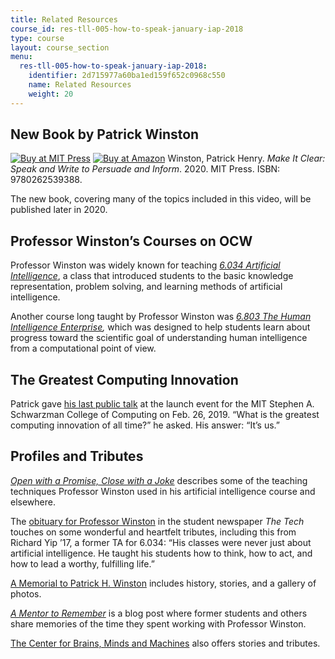```yaml
---
title: Related Resources
course_id: res-tll-005-how-to-speak-january-iap-2018
type: course
layout: course_section
menu:
  res-tll-005-how-to-speak-january-iap-2018:
    identifier: 2d715977a60ba1ed159f652c0968c550
    name: Related Resources
    weight: 20
---
```

New Book by Patrick Winston
---------------------------

[![Buy at MIT Press](/images/mp_logo.gif)](https://mitpress.mit.edu/9780262539388) [![Buy at Amazon](/images/a_logo_17.gif)](http://www.amazon.com/exec/obidos/ASIN/0262539381/ref=nosim/mitopencourse-20) Winston, Patrick Henry. _Make It Clear: Speak and Write to Persuade and Inform_. 2020. MIT Press. ISBN: 9780262539388.

The new book, covering many of the topics included in this video, will be published later in 2020.

Professor Winston’s Courses on OCW
----------------------------------

Professor Winston was widely known for teaching _[6.034 Artificial Intelligence](/courses/6-034-artificial-intelligence-fall-2010)_, a class that introduced students to the basic knowledge representation, problem solving, and learning methods of artificial intelligence.

Another course long taught by Professor Winston was _[6.803 The Human Intelligence Enterprise](./resolveuid/8a095d0d68d7a24a5ea4c7d6aa5687d4),_ which was designed to help students learn about progress toward the scientific goal of understanding human intelligence from a computational point of view.

The Greatest Computing Innovation
---------------------------------

Patrick gave [his last public talk](https://youtu.be/vCyZUiBr_ds?t=1929) at the launch event for the MIT Stephen A. Schwarzman College of Computing on Feb. 26, 2019. “What is the greatest computing innovation of all time?” he asked. His answer: “It’s us.”

Profiles and Tributes
---------------------

_[Open with a Promise, Close with a Joke](https://mitopencourseware.wordpress.com/2016/07/19/open-with-a-promise-close-with-a-joke/)_ describes some of the teaching techniques Professor Winston used in his artificial intelligence course and elsewhere.

The [obituary for Professor Winston](http://thetech.com/2019/07/23/professor-patrick-winston-obit) in the student newspaper _The Tech_ touches on some wonderful and heartfelt tributes, including this from Richard Yip ’17, a former TA for 6.034: “His classes were never just about artificial intelligence. He taught his students how to think, how to act, and how to lead a worthy, fulfilling life.”

[A Memorial to Patrick H. Winston](https://www.memoriesofpatrickwinston.com/gallery) includes history, stories, and a gallery of photos.

_[A Mentor to Remember](https://mitadmissions.org/blogs/entry/a-mentor-to-remember-patrick-winston-1943-2019/)_ is a blog post where former students and others share memories of the time they spent working with Professor Winston.

[The Center for Brains, Minds and Machines](http://cbmm.mit.edu/news-events/news/professor-patrick-winston-former-director-mit%E2%80%99s-artificial-intelligence-laboratory) also offers stories and tributes.
